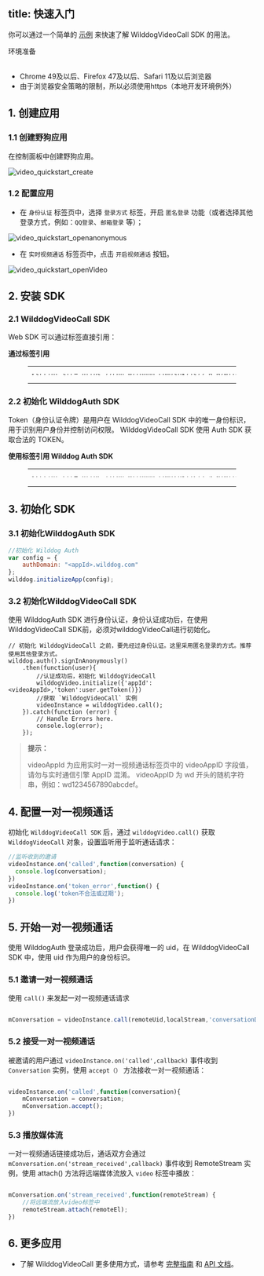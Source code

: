 
title: 快速入门
---

你可以通过一个简单的 [示例](https://github.com/WildDogTeam/video-demo-web-conversation) 来快速了解 WilddogVideoCall SDK 的用法。

<div class="env">
    <p class="env-title">环境准备</p>
    <ul>
        <li> Chrome 49及以后、Firefox 47及以后、Safari 11及以后浏览器 </li>
        <li> 由于浏览器安全策略的限制，所以必须使用https（本地开发环境例外） </li>
    </ul>
</div>

## 1. 创建应用

### 1.1 创建野狗应用

在控制面板中创建野狗应用。

<img src='/images/video_quickstart_create.png' alt="video_quickstart_create">

### 1.2 配置应用

- 在 `身份认证` 标签页中，选择 `登录方式` 标签，开启 `匿名登录` 功能（或者选择其他登录方式，例如：`QQ登录`、`邮箱登录` 等）；

<img src='/images/openanonymous.png' alt="video_quickstart_openanonymous">

- 在 `实时视频通话` 标签页中，点击 `开启视频通话` 按钮。

<img src='/images/video_quickstart_openVideo.png' alt="video_quickstart_openVideo">

## 2. 安装 SDK

### 2.1 WilddogVideoCall SDK

Web SDK 可以通过标签直接引用：

**通过标签引用**

<figure class="highlight html"><table style='line-height:0.1'><tbody><tr><td class="code"><pre><div class="line"><span class="tag">&lt;<span class="name">script</span> <span class="attr">src</span>=<span class="string">&quot;<span>ht</span>tps://cdn.wilddog.com/sdk/js/<span class="media_web_v">2.0.0</span>/wilddog-video-call.js&quot;</span>&gt;</span><span class="undefined"></span><span class="tag">&lt;/<span class="name">script</span>&gt;</span></div></pre></td></tr></tbody></table></figure>

### 2.2 初始化 WilddogAuth SDK

Token（身份认证令牌）是用户在 WilddogVideoCall SDK 中的唯一身份标识，用于识别用户身份并控制访问权限。
WilddogVideoCall SDK 使用 Auth SDK 获取合法的 TOKEN。

**使用标签引用 Wilddog Auth SDK**

<figure class="highlight html"><table style='line-height:0.1'><tbody><tr><td class="code"><pre><div class="line"><span class="tag">&lt;<span class="name">script</span> <span class="attr">src</span>=<span class="string">&quot;<span>ht</span>tps://cdn.wilddog.com/sdk/js/<span class="sync_web_v">2.5.6</span>/wilddog-auth.js&quot;</span>&gt;</span><span class="undefined"></span><span class="tag">&lt;/<span class="name">script</span>&gt;</span></div></pre><br></td></tr></tbody></table></figure>

## 3. 初始化 SDK

### 3.1 初始化WilddogAuth SDK

```javascript
//初始化 Wilddog Auth
var config = {
    authDomain: "<appId>.wilddog.com"
};
wilddog.initializeApp(config);
```

### 3.2 初始化WilddogVideoCall SDK

使用 WilddogAuth SDK 进行身份认证，身份认证成功后，在使用 WilddogVideoCall SDK前，必须对wilddogVideoCall进行初始化。

```javascripte
// 初始化 WilddogVideoCall 之前，要先经过身份认证。这里采用匿名登录的方式。推荐使用其他登录方式。
wilddog.auth().signInAnonymously()
    .then(function(user){
        //认证成功后，初始化 WilddogVideoCall
        wilddogVideo.initialize({'appId':<videoAppId>,'token':user.getToken()})
        //获取 `WilddogVideoCall` 实例
        videoInstance = wilddogVideo.call();
    }).catch(function (error) {
        // Handle Errors here.
        console.log(error);
    });
```

<blockquote class="notice">
  <p><strong>提示：</strong></p>
 videoAppId 为应用实时一对一视频通话标签页中的 videoAppID 字段值，请勿与实时通信引擎 AppID 混淆。
 videoAppID 为 wd 开头的随机字符串，例如：wd1234567890abcdef。

</blockquote>

## 4. 配置一对一视频通话
初始化 `WilddogVideoCall SDK` 后，通过 `wilddogVideo.call()` 获取 `WilddogVideoCall` 对象，设置监听用于监听通话请求：
 
```javascript
//监听收到的邀请
videoInstance.on('called',function(conversation) {
  console.log(conversation);
})
videoInstance.on('token_error',function() {
  console.log('token不合法或过期');
})

```

## 5. 开始一对一视频通话

使用 WilddogAuth 登录成功后，用户会获得唯一的 uid，在 WilddogVideoCall SDK 中，使用 uid 作为用户的身份标识。

### 5.1 邀请一对一视频通话

使用 `call()` 来发起一对一视频通话请求

```javascript

mConversation = videoInstance.call(remoteUid,localStream,'conversationDemo');
```

### 5.2 接受一对一视频通话

被邀请的用户通过 `videoInstance.on('called',callback)` 事件收到 `Conversation` 实例，使用 `accept（）` 方法接收一对一视频通话：

```javascript

videoInstance.on('called',function(conversation){
    mConversation = conversation;
    mConversation.accept();
})

```

### 5.3 播放媒体流 

一对一视频通话链接成功后，通话双方会通过 `mConversation.on('stream_received',callback)` 事件收到 RemoteStream 实例，使用 attach() 方法将远端媒体流放入 `video` 标签中播放：

```javascript

mConversation.on('stream_received',function(remoteStream) {
    //将远端流放入video标签中
    remoteStream.attach(remoteEl);
})

```

## 6. 更多应用

- 了解 WilddogVideoCall 更多使用方式，请参考 [完整指南](/conversation/Web/guide/0-concepts.html) 和 [API 文档](/conversation/Web/api/wilddogVideoInitializer.html)。